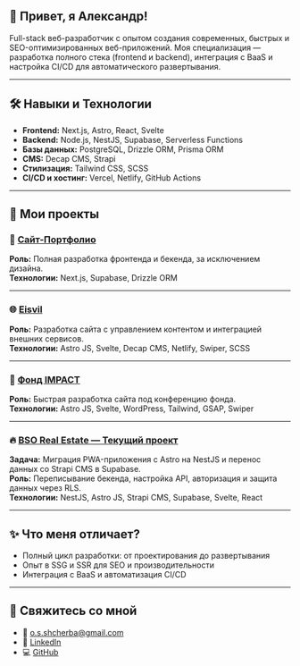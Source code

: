 ## 👋 Привет, я Александр!

Full-stack веб-разработчик с опытом создания современных, быстрых и SEO-оптимизированных веб-приложений. Моя специализация — разработка полного стека (frontend и backend), интеграция с BaaS и настройка CI/CD для автоматического развертывания.  

---

## 🛠️ **Навыки и Технологии**

- **Frontend:** Next.js, Astro, React, Svelte  
- **Backend:** Node.js, NestJS, Supabase, Serverless Functions  
- **Базы данных:** PostgreSQL, Drizzle ORM, Prisma ORM  
- **CMS:** Decap CMS, Strapi  
- **Стилизация:** Tailwind CSS, SCSS  
- **CI/CD и хостинг:** Vercel, Netlify, GitHub Actions  

---

## 💼 **Мои проекты**

### 🚀 [Сайт-Портфолио](https://alex13slem.vercel.app)  
**Роль:** Полная разработка фронтенда и бекенда, за исключением дизайна.  
**Технологии:** Next.js, Supabase, Drizzle ORM  

---

### 🌐 [Eisvil](https://eisvil-new.netlify.app)  
**Роль:** Разработка сайта с управлением контентом и интеграцией внешних сервисов.  
**Технологии:** Astro JS, Svelte, Decap CMS, Netlify, Swiper, SCSS 

---

### 🎯 [Фонд IMPACT](https://impactfoundation.ru)  
**Роль:** Быстрая разработка сайта под конференцию фонда.  
**Технологии:** Astro JS, Svelte, WordPress, Tailwind, GSAP, Swiper  

---

### 🔥 [BSO Real Estate — Текущий проект](https://bso.ae)  
**Задача:** Миграция PWA-приложения с Astro на NestJS и перенос данных со Strapi CMS в Supabase.  
**Роль:** Переписывание бекенда, настройка API, авторизация и защита данных через RLS.  
**Технологии:** NestJS, Astro JS, Strapi CMS, Supabase, Svelte, React

---

## ✨ Что меня отличает?

- Полный цикл разработки: от проектирования до развертывания  
- Опыт в SSG и SSR для SEO и производительности  
- Интеграция с BaaS и автоматизация CI/CD  

---

## 🔗 Свяжитесь со мной

- 📧 [o.s.shcherba@gmail.com](mailto:o.s.shcherba@gmail.com)  
- 💼 [LinkedIn](https://www.linkedin.com/in/oleksandr-shcherba-6a9a63320/)  
- 💻 [GitHub](https://github.com/alex13slem)  
